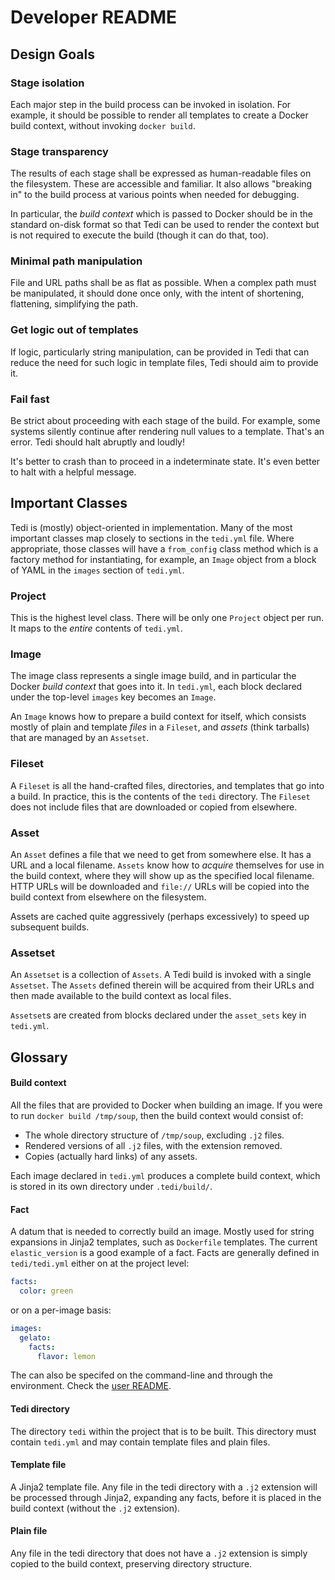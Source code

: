 # Developer README

## Design Goals

### Stage isolation
Each major step in the build process can be invoked in isolation. For example,
it should be possible to render all templates to create a Docker build context,
without invoking `docker build`.

### Stage transparency
The results of each stage shall be expressed as human-readable files on the
filesystem. These are accessible and familiar. It also allows "breaking in"
to the build process at various points when needed for debugging.

In particular, the _build context_ which is passed to Docker should be in
the standard on-disk format so that Tedi can be used to render the context
but is not required to execute the build (though it can do that, too).

### Minimal path manipulation
File and URL paths shall be as flat as possible. When a complex path must be
manipulated, it should done once only, with the intent of shortening,
flattening, simplifying the path.

### Get logic out of templates
If logic, particularly string manipulation, can be provided in Tedi that can
reduce the need for such logic in template files, Tedi should aim to provide it.

### Fail fast
Be strict about proceeding with each stage of the build. For example, some
systems silently continue after rendering null values to a template. That's
an error. Tedi should halt abruptly and loudly!

It's better to crash than to proceed in a indeterminate state. It's even better
to halt with a helpful message.

## Important Classes

Tedi is (mostly) object-oriented in implementation. Many of the most important
classes map closely to sections in the `tedi.yml` file. Where appropriate, those
classes will have a `from_config` class method which is a factory method for
instantiating, for example, an `Image` object from a block of YAML in the
`images` section of `tedi.yml`.

### Project
This is the highest level class. There will be only one `Project` object
per run. It maps to the _entire_ contents of `tedi.yml`.

### Image
The image class represents a single image build, and in particular the Docker
_build context_ that goes into it. In `tedi.yml`, each block declared under the
top-level `images` key becomes an `Image`.

An `Image` knows how to prepare a build context for itself, which consists
mostly of plain and template _files_ in a `Fileset`, and _assets_ (think tarballs)
that are managed by an `Assetset`.

### Fileset
A `Fileset` is all the hand-crafted files, directories, and templates that go
into a build. In practice, this is the contents of the `tedi` directory. The
`Fileset` does not include files that are downloaded or copied from elsewhere.


### Asset
An `Asset` defines a file that we need to get from somewhere else. It has a URL
and a local filename. `Assets` know how to _acquire_ themselves for use in the
build context, where they will show up as the specified local filename. HTTP
URLs will be downloaded and `file://` URLs will be copied into the build context
from elsewhere on the filesystem.

Assets are cached quite aggressively (perhaps excessively) to speed up
subsequent builds.

### Assetset
An `Assetset` is a collection of `Assets`. A Tedi build is invoked with a single
`Assetset`. The `Assets` defined therein will be acquired from their URLs and
then made available to the build context as local files.

`Assetset`s are created from blocks declared under the `asset_sets` key in
`tedi.yml`.

## Glossary

#### Build context
All the files that are provided to Docker when building an image. If you were to
run `docker build /tmp/soup`, then the build context would consist of:

* The whole directory structure of `/tmp/soup`, excluding `.j2` files.
* Rendered versions of all `.j2` files, with the extension removed.
* Copies (actually hard links) of any assets.

Each image declared in `tedi.yml` produces a complete build context, which is
stored in its own directory under `.tedi/build/`.

#### Fact
A datum that is needed to correctly build an image. Mostly used for
string expansions in Jinja2 templates, such as `Dockerfile` templates. The
current `elastic_version` is a good example of a fact. Facts are generally
defined in `tedi/tedi.yml` either on at the project level:

``` yaml
facts:
  color: green
```

or on a per-image basis:

``` yaml
images:
  gelato:
    facts:
      flavor: lemon
```

The can also be specifed on the command-line and through the environment. Check
the [user README](../README.md).

#### Tedi directory
The directory `tedi` within the project that is to be built. This directory
must contain `tedi.yml` and may contain template files and plain files.

#### Template file
A Jinja2 template file. Any file in the tedi directory with a `.j2` extension
will be processed through Jinja2, expanding any facts, before it is placed in
the build context (without the `.j2` extension).

#### Plain file
Any file in the tedi directory that does not have a `.j2` extension is simply
copied to the build context, preserving directory structure.
